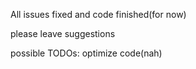 All issues fixed and code finished(for now)

please leave suggestions

possible TODOs: optimize code(nah)
